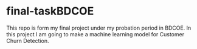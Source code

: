 # final-taskBDCOE

This repo is form my final project under my probation period in BDCOE. In this project I am going to make a machine learning model for Customer Churn Detection.
